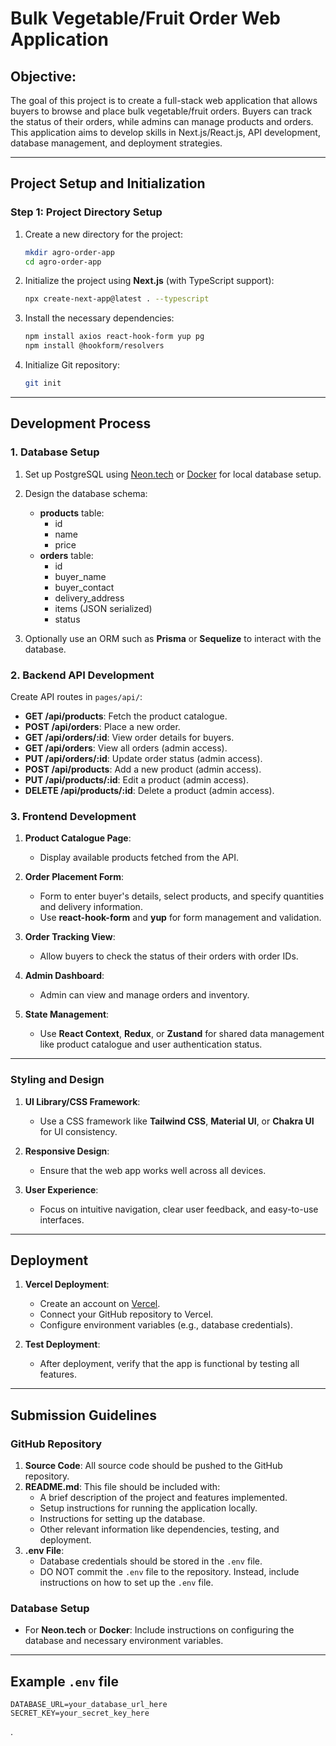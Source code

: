 # Bulk Vegetable/Fruit Order Web Application

## Objective:

The goal of this project is to create a full-stack web application that allows buyers to browse and place bulk vegetable/fruit orders. Buyers can track the status of their orders, while admins can manage products and orders. This application aims to develop skills in Next.js/React.js, API development, database management, and deployment strategies.

---

## Project Setup and Initialization

### Step 1: Project Directory Setup

1. Create a new directory for the project:
    ```bash
    mkdir agro-order-app
    cd agro-order-app
    ```

2. Initialize the project using **Next.js** (with TypeScript support):
    ```bash
    npx create-next-app@latest . --typescript
    ```

3. Install the necessary dependencies:
    ```bash
    npm install axios react-hook-form yup pg
    npm install @hookform/resolvers
    ```

4. Initialize Git repository:
    ```bash
    git init
    ```

---

## Development Process

### 1. Database Setup

1. Set up PostgreSQL using [Neon.tech](https://neon.tech) or [Docker](https://www.docker.com/) for local database setup.

2. Design the database schema:
   - **products** table:
     - id
     - name
     - price
   - **orders** table:
     - id
     - buyer_name
     - buyer_contact
     - delivery_address
     - items (JSON serialized)
     - status

3. Optionally use an ORM such as **Prisma** or **Sequelize** to interact with the database.

### 2. Backend API Development

Create API routes in `pages/api/`:

- **GET /api/products**: Fetch the product catalogue.
- **POST /api/orders**: Place a new order.
- **GET /api/orders/:id**: View order details for buyers.
- **GET /api/orders**: View all orders (admin access).
- **PUT /api/orders/:id**: Update order status (admin access).
- **POST /api/products**: Add a new product (admin access).
- **PUT /api/products/:id**: Edit a product (admin access).
- **DELETE /api/products/:id**: Delete a product (admin access).

### 3. Frontend Development

1. **Product Catalogue Page**:
   - Display available products fetched from the API.

2. **Order Placement Form**:
   - Form to enter buyer's details, select products, and specify quantities and delivery information.
   - Use **react-hook-form** and **yup** for form management and validation.

3. **Order Tracking View**:
   - Allow buyers to check the status of their orders with order IDs.

4. **Admin Dashboard**:
   - Admin can view and manage orders and inventory.

5. **State Management**:
   - Use **React Context**, **Redux**, or **Zustand** for shared data management like product catalogue and user authentication status.

---

### Styling and Design

1. **UI Library/CSS Framework**:
   - Use a CSS framework like **Tailwind CSS**, **Material UI**, or **Chakra UI** for UI consistency.

2. **Responsive Design**:
   - Ensure that the web app works well across all devices.

3. **User Experience**:
   - Focus on intuitive navigation, clear user feedback, and easy-to-use interfaces.

---

## Deployment

1. **Vercel Deployment**:
   - Create an account on [Vercel](https://vercel.com).
   - Connect your GitHub repository to Vercel.
   - Configure environment variables (e.g., database credentials).

2. **Test Deployment**:
   - After deployment, verify that the app is functional by testing all features.

---

## Submission Guidelines

### GitHub Repository

1. **Source Code**: All source code should be pushed to the GitHub repository.
2. **README.md**: This file should be included with:
   - A brief description of the project and features implemented.
   - Setup instructions for running the application locally.
   - Instructions for setting up the database.
   - Other relevant information like dependencies, testing, and deployment.
3. **.env File**:
   - Database credentials should be stored in the `.env` file.
   - DO NOT commit the `.env` file to the repository. Instead, include instructions on how to set up the `.env` file.

### Database Setup

- For **Neon.tech** or **Docker**: Include instructions on configuring the database and necessary environment variables.

---

## Example `.env` file

```
DATABASE_URL=your_database_url_here
SECRET_KEY=your_secret_key_here
```

.

